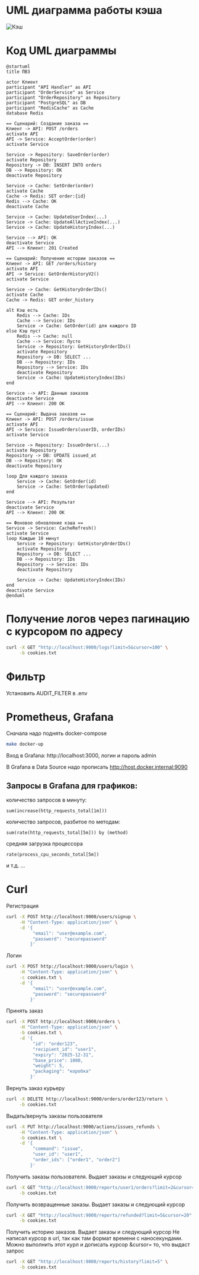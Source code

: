 # UML диаграмма работы кэша

![Кэш](https://cdn-0.plantuml.com/plantuml/png/tLLVQnD147_VJp7qAG7xftqyY3HjGXii9YQfh-NChlRWcWktbwA8e2bOmOfG1C6NAlW1eZQsjYP-XRrlvEouxLtJlPhuQE2IsztVpCxyvZUJPHcvOTJTyLdaHRu0TQGErNl6t5OKXA0-g7DrgWPg6FTO1u5Uo-kuxGXcYhKAhBjjxejm1bm9kBuAg8PSX0qHxdejGGZpRa7LHIUG7jxtX839yYgs5iZeKIWQzpO8LbgvUbmNt9EhRcjRq36zCUv6xWDN2g1JnWe5K9_YbpeZrO-VOsu_7DnH8tMYZbKVTp5Rm4LVdU63lr0ei3GDC7jR9-j0hTfemdoW4v2QBc_NZGJnW8z6cOGTABPQeXDHgZd2vnEy0J5cNj0mHO033NTNM2tJD2MlQ8x4E52vsoZNc_ZJh889iRG2isFEgtSO5pQ7wMY8I0n4s3CmHEjlWXFH22ytWP3EKuy_OxHBznDm_6hQjDswsU5ulYb5M6bpyJWtDpUNpuGLVR-eFOe9iEkUr9cca0dKLDZ4E5ufF298MXGEB2qimcee4CYpL7Q4AZkFz-9zsYUTdSOlufuQ4UGq9Jj4ViqKtbhvKdVpst_Ik5b_QwPq9kVxIpcB02rCePqn8VDAIUR-MlUrYxflNOJ6N3z2ik8tyIjG0vrmVC00FzSqWHVGWV6Pf90SsO8qklHu7jGnClmMYCJlk1YfRsg4napuKbm6yGkBW67OWsXtVJyh2dL4bbWnGjXRraeRuIsTHllNsxTHtYYlDW5rIG1BwwBNSLihOLnatJfHPw2RF1DjRkaEzOxcvJ1-hGPZqfscRHQmpR8wvX1z7-DwN_N7RfXeAizxKdR5pRrHqP0gmNDTgQjr2m9JjYd6TDeDLctICRrPAnMRPQ0u-PORJJUa_I3eO1biaa__WqtGE0d4FlExf0oUAOMFM8MJU0yZEOXxMB3UlodWCqO_rEN5Pm3uzSKipvEHUQPxcFwMapXIzQJ8w-9XAEIsRSmHPnW1aKNINLm0zHDz3x6tU_z1Nq_VtBPYBUD-TyV_3G00)


# Код UML диаграммы

```PlantUML
@startuml
title ПВЗ

actor Клиент
participant "API Handler" as API
participant "OrderService" as Service
participant "OrderRepository" as Repository
participant "PostgreSQL" as DB
participant "RedisCache" as Cache
database Redis

== Сценарий: Создание заказа ==
Клиент -> API: POST /orders
activate API
API -> Service: AcceptOrder(order)
activate Service

Service -> Repository: SaveOrder(order)
activate Repository
Repository -> DB: INSERT INTO orders
DB --> Repository: OK
deactivate Repository

Service -> Cache: SetOrder(order)
activate Cache
Cache -> Redis: SET order:{id}
Redis --> Cache: OK
deactivate Cache

Service -> Cache: UpdateUserIndex(...)
Service -> Cache: UpdateAllActiveIndex(...)
Service -> Cache: UpdateHistoryIndex(...)

Service --> API: OK
deactivate Service
API --> Клиент: 201 Created

== Сценарий: Получение истории заказов ==
Клиент -> API: GET /orders/history
activate API
API -> Service: GetOrderHistoryV2()
activate Service

Service -> Cache: GetHistoryOrderIDs()
activate Cache
Cache -> Redis: GET order_history

alt Кэш есть
    Redis --> Cache: IDs
    Cache --> Service: IDs
    Service -> Cache: GetOrder(id) для каждого ID
else Кэш пуст
    Redis --> Cache: null
    Cache --> Service: Пусто
    Service -> Repository: GetHistoryOrderIDs()
    activate Repository
    Repository -> DB: SELECT ...
    DB --> Repository: IDs
    Repository --> Service: IDs
    deactivate Repository
    Service -> Cache: UpdateHistoryIndex(IDs)
end

Service --> API: Данные заказов
deactivate Service
API --> Клиент: 200 OK

== Сценарий: Выдача заказов ==
Клиент -> API: POST /orders/issue
activate API
API -> Service: IssueOrders(userID, orderIDs)
activate Service

Service -> Repository: IssueOrders(...)
activate Repository
Repository -> DB: UPDATE issued_at
DB --> Repository: OK
deactivate Repository

loop Для каждого заказа
    Service -> Cache: GetOrder(id)
    Service -> Cache: SetOrder(updated)
end

Service --> API: Результат
deactivate Service
API --> Клиент: 200 OK

== Фоновое обновление кэша ==
Service -> Service: CacheRefresh()
activate Service
loop Каждые 10 минут
    Service -> Repository: GetHistoryOrderIDs()
    activate Repository
    Repository -> DB: SELECT ...
    DB --> Repository: IDs
    Repository --> Service: IDs
    deactivate Repository
    
    Service -> Cache: UpdateHistoryIndex(IDs)
end
deactivate Service
@enduml

```








# Получение логов через пагинацию с курсором по адресу


```sh
curl -X GET "http://localhost:9000/logs?limit=5&cursor=100" \
     -b cookies.txt
```

# Фильтр

Установить AUDIT_FILTER в .env

# Prometheus, Grafana

Сначала надо поднять docker-compose 

```sh
make docker-up
```

Вход в Grafana: http://localhost:3000, логин и пароль admin

В Grafana в Data Source надо прописать http://host.docker.internal:9090 

## Запросы в Grafana для графиков:

количество запросов в минуту:
```
sum(increase(http_requests_total[1m]))
```

количество запросов, разбитое по методам:
```
sum(rate(http_requests_total[5m])) by (method)
```

средняя загрузка процессора
```
rate(process_cpu_seconds_total[5m])
```

и т.д. ...

# Curl

Регистрация
```sh
curl -X POST http://localhost:9000/users/signup \
     -H "Content-Type: application/json" \
     -d '{
          "email": "user@example.com",
          "password": "securepassword"
         }'

```

Логин
```sh
curl -X POST http://localhost:9000/users/login \
     -H "Content-Type: application/json" \
     -c cookies.txt \
     -d '{
          "email": "user@example.com",
          "password": "securepassword"
         }'
```

Принять заказ
```sh
curl -X POST http://localhost:9000/orders \
     -H "Content-Type: application/json" \
     -b cookies.txt \
     -d '{
          "id": "order123",
          "recipient_id": "user1",
          "expiry": "2025-12-31",
          "base_price": 1000,
          "weight": 5,
          "packaging": "коробка"
         }'
```

Вернуть заказ курьеру
```sh
curl -X DELETE http://localhost:9000/orders/order123/return \
     -b cookies.txt
```

Выдать/вернуть заказы пользователя
```sh
curl -X PUT http://localhost:9000/actions/issues_refunds \
     -H "Content-Type: application/json" \
     -b cookies.txt \
     -d '{
          "command": "issue",
          "user_id": "user1",
          "order_ids": ["order1", "order2"]
         }'
```


Получить заказы пользователя. Выдает заказы и следующий курсор
```sh
curl -X GET "http://localhost:9000/reports/user1/orders?limit=2&cursor=10&status=stored" \
     -b cookies.txt
```

Получить возвращенные заказы. Выдает заказы и следующий курсор
```sh
curl -X GET "http://localhost:9000/reports/refunded?limit=5&cursor=20" \
     -b cookies.txt
```

Получить историю заказов. Выдает заказы и следующий курсор
Не написал курсор в url, так как там формат времени с наносекундами. Можно выполнить этот курл и дописать курсор
&cursor= то, что выдаст запрос
```sh
curl -X GET "http://localhost:9000/reports/history?limit=5" \
     -b cookies.txt
```

